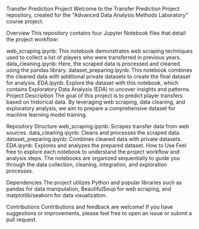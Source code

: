 Transfer Prediction Project
Welcome to the Transfer Prediction Project repository, created for the "Advanced Data Analysis Methods Laboratory" course project.

Overview
This repository contains four Jupyter Notebook files that detail the project workflow:

web_scraping.ipynb: This notebook demonstrates web scraping techniques used to collect a list of players who were transferred in previous years.
data_cleaning.ipynb: Here, the scraped data is processed and cleaned using the pandas library.
dataset_preparing.ipynb: This notebook combines the cleaned data with additional private datasets to create the final dataset for analysis.
EDA.ipynb: Explore the dataset with this notebook, which contains Exploratory Data Analysis (EDA) to uncover insights and patterns.
Project Description
The goal of this project is to predict player transfers based on historical data. By leveraging web scraping, data cleaning, and exploratory analysis, we aim to prepare a comprehensive dataset for machine learning model training.

Repository Structure
web_scraping.ipynb: Scrapes transfer data from web sources.
data_cleaning.ipynb: Cleans and processes the scraped data.
dataset_preparing.ipynb: Combines cleaned data with private datasets.
EDA.ipynb: Explores and analyzes the prepared dataset.
How to Use
Feel free to explore each notebook to understand the project workflow and analysis steps. The notebooks are organized sequentially to guide you through the data collection, cleaning, integration, and exploration processes.

Dependencies
The project utilizes Python and popular libraries such as pandas for data manipulation, BeautifulSoup for web scraping, and matplotlib/seaborn for data visualization.

Contributions
Contributions and feedback are welcome! If you have suggestions or improvements, please feel free to open an issue or submit a pull request.
